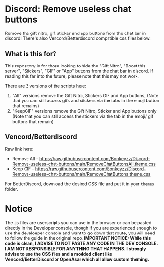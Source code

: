 # Discord: Remove useless chat buttons
Remove the gift nitro, gif, sticker and app buttons from the chat bar in discord!
There's also Vencord/Betterdiscord compatible css files below.

## What is this for?
This repository is for those looking to hide the "Gift Nitro", "Boost this server", "Stickers", "GIF" or "App" buttons from the chat bar in discord. If reading this far into the future, please note that this may not work.<br>

There are 2 versions of the scripts here:<br>
1. "All" versions remove the Gift Nitro, Stickers GIF and App buttons, (Note that you can still access gifs and stickers via the tabs in the emoji button that remains)
2. "KeepGIF" versions remove the Gift Nitro, Sticker and App buttons only (Note that you can still access the stickers via the tab in the emoji/ gif buttons that remain)

## Vencord/Betterdiscord

Raw link here:
- Remove All - https://raw.githubusercontent.com/Bonkeyzz/Discord-Remove-useless-chat-buttons/main/RemoveChatButtonsAll.theme.css
- Keep GIF - https://raw.githubusercontent.com/Bonkeyzz/Discord-Remove-useless-chat-buttons/main/RemoveChatButtons.theme.css

For BetterDiscord, download the desired CSS file and put it in your `themes` folder.

# Notice
The .js files are userscripts you can use in the browser or can be pasted directly in the Developer console, though if you are experienced enough to use the develoeper console and want to go down that route, you will need to follow the guide in the original repo.
**IMPORTANT NOTICE: While this code is clean, I ADVISE TO NOT PASTE ANY CODE IN THE DEV CONSOLE. I AM NOT RESPONSIBLE FOR ANYTHING THAT HAPPENS. I strongly advise to use the CSS files and a modded client like Vencord/BetterDiscord or OpenAsar which all allow custom theming.**
